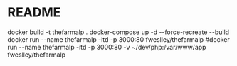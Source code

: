 # README

docker build -t thefarmalp .
docker-compose up -d --force-recreate --build
docker run --name thefarmalp -itd -p 3000:80 fweslley/thefarmalp
#docker run --name thefarmalp -itd -p 3000:80 -v ~/dev/php:/var/www/app fweslley/thefarmalp